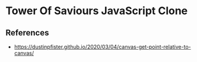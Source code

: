# Tower Of Saviours JavaScript Clone

## References

- https://dustinpfister.github.io/2020/03/04/canvas-get-point-relative-to-canvas/